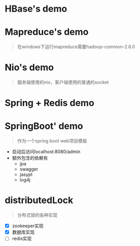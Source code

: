 # HBase's demo
# Mapreduce's demo
> 在windows下运行mapreduce需要hadoop-common-2.6.0
# Nio's demo
> 服务端使用的nio，客户端使用的普通的socket
# Spring + Redis demo
# SpringBoot' demo
> 作为一个spring boot web项目模板
- 启动后访问localhost:8080/admin
- 额外包含的依赖有
  - jpa
  - swagger
  - jasypt
  - log4j
# distributedLock
> 分布式锁的各种实现
- [x] zookeeper实现
- [x] 数据库实现
- [ ] redis实现 
